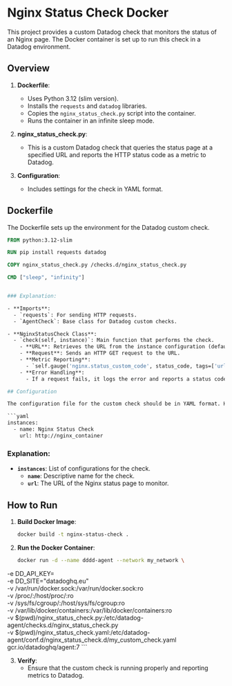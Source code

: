 # Nginx Status Check Docker

This project provides a custom Datadog check that monitors the status of an Nginx page. The Docker container is set up to run this check in a Datadog environment.

## Overview

1. **Dockerfile**:
   - Uses Python 3.12 (slim version).
   - Installs the `requests` and `datadog` libraries.
   - Copies the `nginx_status_check.py` script into the container.
   - Runs the container in an infinite sleep mode.

2. **nginx_status_check.py**:
   - This is a custom Datadog check that queries the status page at a specified URL and reports the HTTP status code as a metric to Datadog.

3. **Configuration**:
   - Includes settings for the check in YAML format.

## Dockerfile

The Dockerfile sets up the environment for the Datadog custom check.

```Dockerfile
FROM python:3.12-slim

RUN pip install requests datadog

COPY nginx_status_check.py /checks.d/nginx_status_check.py

CMD ["sleep", "infinity"]


### Explanation:

- **Imports**:
  - `requests`: For sending HTTP requests.
  - `AgentCheck`: Base class for Datadog custom checks.

- **NginxStatusCheck Class**:
  - `check(self, instance)`: Main function that performs the check.
    - **URL**: Retrieves the URL from the instance configuration (default is `http://localhost`).
    - **Request**: Sends an HTTP GET request to the URL.
    - **Metric Reporting**:
      - `self.gauge('nginx.status_custom_code', status_code, tags=['url:{}'.format(url)])`: Reports the HTTP status code to Datadog.
    - **Error Handling**:
      - If a request fails, it logs the error and reports a status code of 0.

## Configuration

The configuration file for the custom check should be in YAML format. Here is an example configuration:

```yaml
instances:
  - name: Nginx Status Check
    url: http://nginx_container
```

### Explanation:

- **`instances`**: List of configurations for the check.
  - **`name`**: Descriptive name for the check.
  - **`url`**: The URL of the Nginx status page to monitor.

## How to Run

1. **Build Docker Image**:

    ```sh
    docker build -t nginx-status-check .
    ```

2. **Run the Docker Container**:

    ```sh
    docker run -d --name dddd-agent --network my_network \
-e DD_API_KEY= \
-e DD_SITE="datadoghq.eu" \
-v /var/run/docker.sock:/var/run/docker.sock:ro \
-v /proc/:/host/proc/:ro \
-v /sys/fs/cgroup/:/host/sys/fs/cgroup:ro \
-v /var/lib/docker/containers:/var/lib/docker/containers:ro \
-v $(pwd)/nginx_status_check.py:/etc/datadog-agent/checks.d/nginx_status_check.py \
-v $(pwd)/nginx_status_check.yaml:/etc/datadog-agent/conf.d/nginx_status_check.d/my_custom_check.yaml \
gcr.io/datadoghq/agent:7
    ```

3. **Verify**:
   - Ensure that the custom check is running properly and reporting metrics to Datadog.

